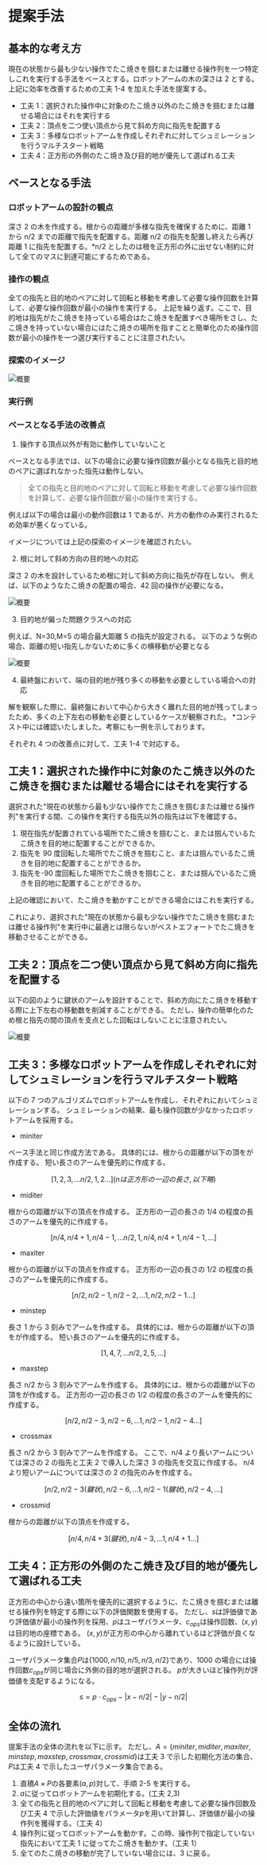 # 提案手法

## 基本的な考え方

現在の状態から最も少ない操作でたこ焼きを掴むまたは離せる操作列を一つ特定しこれを実行する手法をベースとする。ロボットアームの木の深さは 2 とする。
上記に効率を改善するための工夫 1-4 を加えた手法を提案する。

- 工夫 1：選択された操作中に対象のたこ焼き以外のたこ焼きを掴むまたは離せる場合にはそれを実行する
- 工夫 2：頂点を二つ使い頂点から見て斜め方向に指先を配置する
- 工夫 3：多様なロボットアームを作成しそれぞれに対してシュミレーションを行うマルチスタート戦略
- 工夫 4：正方形の外側のたこ焼き及び目的地が優先して選ばれる工夫

## ベースとなる手法

### ロボットアームの設計の観点

深さ 2 の木を作成する。根からの距離が多様な指先を確保するために、距離 1 から n/2 までの距離で指先を配置する。距離 n/2 の指先を配置し終えたら再び距離 1 に指先を配置する。\*n/2 としたのは根を正方形の外に出せない制約に対して全てのマスに到達可能にするためである。

### 操作の観点

全ての指先と目的地のペアに対して回転と移動を考慮して必要な操作回数を計算して、必要な操作回数が最小の操作を実行する。
上記を繰り返す。ここで、目的地は指先がたこ焼きを持っている場合はたこ焼きを配置すべき場所をさし、たこ焼きを持っていない場合にはたこ焼きの場所を指すことと簡単化のため操作回数が最小の操作を一つ選び実行することに注意されたい。

### 探索のイメージ

![概要](../data/Supplement/method1.gif)

### 実行例

### ベースとなる手法の改善点

1. 操作する頂点以外が有効に動作していないこと

ベースとなる手法では、以下の場合に必要な操作回数が最小となる指先と目的地のペアに選ばれなかった指先は動作しない。

> 全ての指先と目的地のペアに対して回転と移動を考慮して必要な操作回数を計算して、必要な操作回数が最小の操作を実行する。

例えば以下の場合は最小の動作回数は 1 であるが、片方の動作のみ実行されるため効率が悪くなっている。

イメージについては上記の探索のイメージを確認されたい。

2. 根に対して斜め方向の目的地への対応

深さ 2 の木を設計しているため根に対して斜め方向に指先が存在しない。
例えば、以下のようなたこ焼きの配置の場合、42 回の操作が必要になる。

![概要](../data/prob.gif)

3. 目的地が偏った問題クラスへの対応

例えば、N=30,M=5 の場合最大距離 5 の指先が設定される。
以下のような例の場合、距離の短い指先しかないために多くの横移動が必要となる

![概要](../data/Supplement/method3_without.gif)

4. 最終盤において、端の目的地が残り多くの移動を必要としている場合への対応

解を観察した際に、最終盤において中心から大きく離れた目的地が残ってしまったため、多くの上下左右の移動を必要としているケースが観察された。 \*コンテスト中には確認いたしました。考察にも一例を示しております。

それぞれ 4 つの改善点に対して、工夫 1-4 で対応する。

## 工夫 1：選択された操作中に対象のたこ焼き以外のたこ焼きを掴むまたは離せる場合にはそれを実行する

選択された"現在の状態から最も少ない操作でたこ焼きを掴むまたは離せる操作列"を実行する間、この操作を実行する指先以外の指先は以下を確認する。

1. 現在指先が配置されている場所でたこ焼きを掴むこと、または掴んでいるたこ焼きを目的地に配置することができるか。
2. 指先を 90 度回転した場所でたこ焼きを掴むこと、または掴んでいるたこ焼きを目的地に配置することができるか。
3. 指先を-90 度回転した場所でたこ焼きを掴むこと、または掴んでいるたこ焼きを目的地に配置することができるか。

上記の確認において、たこ焼きを動かすことができる場合にはこれを実行する。

これにより、選択された"現在の状態から最も少ない操作でたこ焼きを掴むまたは離せる操作列"を実行中に最適とは限らないがベストエフォートでたこ焼きを移動させることができる。

## 工夫 2：頂点を二つ使い頂点から見て斜め方向に指先を配置する

以下の図のように鍵状のアームを設計することで、斜め方向にたこ焼きを移動する際に上下左右の移動数を削減することができる。
ただし、操作の簡単化のため根と指先の間の頂点を支点とした回転はしないことに注意されたい。

![概要](../data/cross.gif)

## 工夫 3：多様なロボットアームを作成しそれぞれに対してシュミレーションを行うマルチスタート戦略

以下の 7 つのアルゴリズムでロボットアームを作成し、それぞれにおいてシュミレーションする。
シュミレーションの結果、最も操作回数が少なかったロボットアームを採用する。

- miniter

ベース手法と同じ作成方法である。
具体的には、根からの距離が以下の頂をが作成する。
短い長さのアームを優先的に作成する。

```math
[1,2,3,...n/2,1,2...](nは正方形の一辺の長さ,以下略)
```

- miditer

根からの距離が以下の頂点を作成する。
正方形の一辺の長さの 1/4 の程度の長さのアームを優先的に作成する。

```math
[n/4,n/4+1,n/4-1,...n/2,1,n/4,n/4+1,n/4-1,...]
```

- maxiter

根からの距離が以下の頂点を作成する。
正方形の一辺の長さの 1/2 の程度の長さのアームを優先的に作成する。

```math
[n/2,n/2-1,n/2-2,...1,n/2,n/2-1...]
```

- minstep

長さ 1 から 3 刻みでアームを作成する。
具体的には、根からの距離が以下の頂をが作成する。
短い長さのアームを優先的に作成する。

```math
[1,4,7,...n/2,2,5,...]
```

- maxstep

長さ n/2 から 3 刻みでアームを作成する。
具体的には、根からの距離が以下の頂をが作成する。
正方形の一辺の長さの 1/2 の程度の長さのアームを優先的に作成する。

```math
[n/2,n/2-3,n/2-6,...1,n/2-1,n/2-4...]
```

- crossmax

長さ n/2 から 3 刻みでアームを作成する。
ここで、n/4 より長いアームについては深さの 2 の指先と工夫 2 で導入した深さ 3 の指先を交互に作成する。
n/4 より短いアームについては深さの 2 の指先のみを作成する。

```math
[n/2,n/2-3(鍵状),n/2-6,...1,n/2-1(鍵状),n/2-4,...]
```

- crossmid

根からの距離が以下の頂点を作成する。

```math
[n/4,n/4+3(鍵状),n/4-3,...1,n/4+1...]
```

## 工夫 4：正方形の外側のたこ焼き及び目的地が優先して選ばれる工夫

正方形の中心から遠い箇所を優先的に選択するように、たこ焼きを掴むまたは離せる操作列を特定する際に以下の評価関数を使用する。
ただし、$s$は評価値であり評価値が最小の操作列を採用、$p$はユーザパラメータ、$c_{ops}$は操作回数、$(x,y)$は目的地の座標である。
$(x,y)$が正方形の中心から離れているほど評価が良くなるように設計している。

ユーザパラメータ集合$P$は$\{1000,n/10,n/5,n/3,n/2\}$であり、1000 の場合には操作回数$c_{ops}$が同じ場合に外側の目的地が選択される。
$p$が大きいほど操作列が評価値を支配するようになる。

```math
s = p\cdot c_{ops} -|x - n / 2| - |y - n / 2|
```

## 全体の流れ

提案手法の全体の流れを以下に示す。
ただし、$A=\{miniter,miditer,maxiter,minstep,maxstep,crossmax,crossmid\}$は工夫 3 で示した初期化方法の集合、$P$は工夫 4 で示したユーザパラメータ集合である。

1. 直積$A\times P$の各要素$(a,p)$対して、手順 2-5 を実行する。
2. $a$に従ってロボットアームを初期化する。(工夫 2,3)
3. 全ての指先と目的地のペアに対して回転と移動を考慮して必要な操作回数及び工夫 4 で示した評価値をパラメータ$p$を用いて計算し、評価値が最小の操作列を獲得する。（工夫 4）
4. 操作列に従ってロボットアームを動かす。この時、操作列で指定していない指先において工夫 1 に従ってたこ焼きを動かす。（工夫 1）
5. 全てのたこ焼きの移動が完了していない場合には、3 に戻る。
